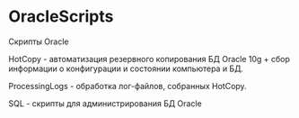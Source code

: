 # OracleScripts
Скрипты Oracle

HotCopy - автоматизация резервного копирования БД Oracle 10g + сбор информации о конфигурации и состоянии компьютера и БД.

ProcessingLogs - обработка лог-файлов, собранных HotCopy.

SQL - скрипты для администрирования БД Oracle
